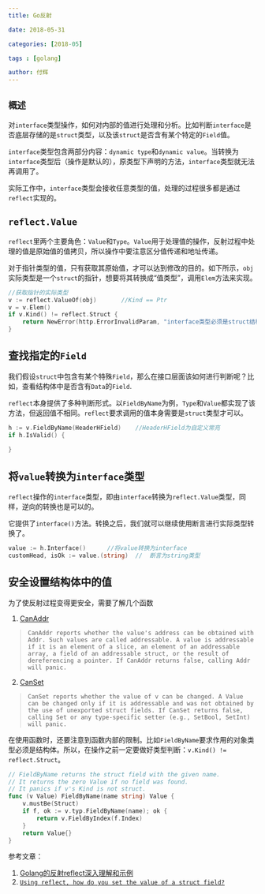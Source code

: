 ```yaml
---
title: Go反射

date: 2018-05-31

categories: [2018-05]

tags : [golang]

author: 付辉
---
```


## `概述`

对`interface`类型操作，如何对内部的值进行处理和分析。比如判断`interface`是否底层存储的是`struct`类型，以及该`struct`是否含有某个特定的`Field`值。

`interface`类型包含两部分内容：`dynamic type`和`dynamic value`。当转换为`interface`类型后（操作是默认的），原类型下声明的方法，`interface`类型就无法再调用了。

实际工作中，`interface`类型会接收任意类型的值，处理的过程很多都是通过`reflect`实现的。

## `reflect.Value`

`reflect`里两个主要角色：`Value`和`Type`。`Value`用于处理值的操作，反射过程中处理的值是原始值的值拷贝，所以操作中要注意区分值传递和地址传递。

对于指针类型的值，只有获取其原始值，才可以达到修改的目的。如下所示，`obj`实际类型是一个`struct`的指针，想要将其转换成“值类型”，调用`Elem`方法来实现。

```go
//获取指针的实际类型
v := reflect.ValueOf(obj)       //Kind == Ptr
v = v.Elem()
if v.Kind() != reflect.Struct {
    return NewError(http.ErrorInvalidParam, "interface类型必须是struct结构", nil)
}
```

## 查找指定的`Field`

我们假设`struct`中包含有某个特殊`Field`，那么在接口层面该如何进行判断呢？比如，查看结构体中是否含有`Data`的`Field`.

`reflect`本身提供了多种判断形式。以`FieldByName`为例，`Type`和`Value`都实现了该方法，但返回值不相同。`reflect`要求调用的值本身需要是`struct`类型才可以。

```go
h := v.FieldByName(HeaderHField)    //HeaderHField为自定义常亮
if h.IsValid() {
	
}
```

## 将`value`转换为`interface`类型

`reflect`操作的`interface`类型，即由`interface`转换为`reflect.Value`类型，同样，逆向的转换也是可以的。

它提供了`interface()`方法。转换之后，我们就可以继续使用断言进行实际类型转换了。

```go
value := h.Interface()      //将value转换为interface
customHead, isOk := value.(string)  //  断言为string类型
```

## 安全设置结构体中的值

为了使反射过程变得更安全，需要了解几个函数

1. [CanAddr](https://golang.org/pkg/reflect/#Value.CanAddr)

> `CanAddr reports whether the value's address can be obtained with Addr. Such values are called addressable. A value is addressable if it is an element of a slice, an element of an addressable array, a field of an addressable struct, or the result of dereferencing a pointer. If CanAddr returns false, calling Addr will panic.`

2. [CanSet](https://golang.org/pkg/reflect/#Value.CanSet)

> `CanSet reports whether the value of v can be changed. A Value can be changed only if it is addressable and was not obtained by the use of unexported struct fields. If CanSet returns false, calling Set or any type-specific setter (e.g., SetBool, SetInt) will panic.`

在使用函数时，还要注意到函数内部的限制。比如`FieldByName`要求作用的对象类型必须是结构体。所以，在操作之前一定要做好类型判断：`v.Kind() != reflect.Struct`。

```go
// FieldByName returns the struct field with the given name.
// It returns the zero Value if no field was found.
// It panics if v's Kind is not struct.
func (v Value) FieldByName(name string) Value {
	v.mustBe(Struct)
	if f, ok := v.typ.FieldByName(name); ok {
		return v.FieldByIndex(f.Index)
	}
	return Value{}
}
```

参考文章：

1.  [Golang的反射reflect深入理解和示例](https://juejin.im/post/5a75a4fb5188257a82110544)
2.  [`Using reflect, how do you set the value of a struct field?`](https://stackoverflow.com/questions/6395076/using-reflect-how-do-you-set-the-value-of-a-struct-field/6396678#6396678)